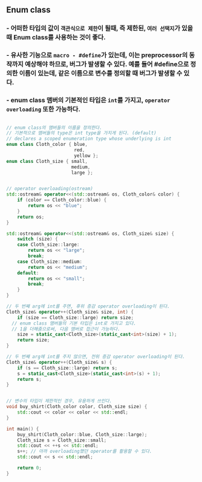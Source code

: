 ## Enum class

### - 어떠한 타입의 값이 `객관식으로 제한`이 될때, 즉 제한된, `여러 선택지`가 있을 때 Enum class를 사용하는 것이 좋다.

### - 유사한 기능으로 `macro - #define`가 있는데, 이는 preprocessor의 동작까지 예상해야 하므로, 버그가 발생할 수 있다. 예를 들어 #define으로 정의한 이름이 있는데, 같은 이름으로 변수를 정의할 때 버그가 발생할 수 있다.

### - enum class 맴버의 기본적인 타입은 `int`를 가지고, `operator overloading` 또한 가능하다.

```cpp

// enum class의 맴버들의 이름을 정의한다.
// 기본적으로 맴버들의 type은 int type을 가지게 된다. (default)
// declares a scoped enumeration type whose underlying is int
enum class Cloth_color { blue,
	                     red,
	                     yellow };
enum class Cloth_size { small,
	                    medium,
	                    large };


// operator overloading(ostream)
std::ostream& operator<<(std::ostream& os, Cloth_color& color) {
	if (color == Cloth_color::blue) {
		return os << "blue";
	}
	return os;
}

std::ostream& operator<<(std::ostream& os, Cloth_size& size) {
	switch (size) {
	case Cloth_size::large:
		return os << "large";
		break;
	case Cloth_size::medium:
		return os << "medium";
	default:
		return os << "small";
		break;
	}
}

// 두 번째 arg에 int를 주면, 후위 증감 operator overloading이 된다.
Cloth_size& operator++(Cloth_size& size, int) {
	if (size == Cloth_size::large) return size;
  // enum class 맴버들의 기본 타입은 int로 가지고 있다.
  // 1을 더해줌으로써, 다음 맴버로 접근이 가능하다.
	size = static_cast<Cloth_size>(static_cast<int>(size) + 1);
	return size;
}

// 두 번째 arg에 int를 주지 않으면, 전위 증감 operator overloading이 된다.
Cloth_size& operator++(Cloth_size& s) {
	if (s == Cloth_size::large) return s;
	s = static_cast<Cloth_size>(static_cast<int>(s) + 1);
	return s;
}


// 변수의 타입이 제한적인 경우, 유용하게 쓰인다.
void buy_shirt(Cloth_color color, Cloth_size size) {
	std::cout << color << color << std::endl;
}

int main() {
	buy_shirt(Cloth_color::blue, Cloth_size::large);
	Cloth_size s = Cloth_size::small;
	std::cout << ++s << std::endl;
	s++; // 아까 overloading했던 operator를 활용할 수 있다.
	std::cout << s << std::endl;

	return 0;
}

```
